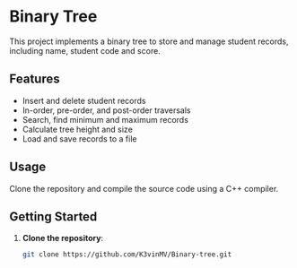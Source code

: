 # Binary Tree 

This project implements a binary tree to store and manage student records, including name, student code and score.

## Features

- Insert and delete student records
- In-order, pre-order, and post-order traversals
- Search, find minimum and maximum records
- Calculate tree height and size
- Load and save records to a file

## Usage

Clone the repository and compile the source code using a C++ compiler.

## Getting Started

1. **Clone the repository**:
   ```sh
   git clone https://github.com/K3vinMV/Binary-tree.git
